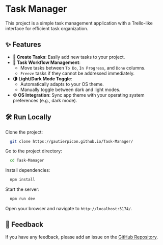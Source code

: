# Task Manager

This project is a simple task management application with a Trello-like interface for efficient task organization.

## ✨ Features

- **📝 Create Tasks**: Easily add new tasks to your project.
- **🔄 Task Workflow Management**:
  - Move tasks between `To Do`, `In Progress`, and `Done` columns.
  - `Freeze` tasks if they cannot be addressed immediately.
- **🌗 Light/Dark Mode Toggle**: 
  - Automatically adapts to your OS theme.
  - Manually toggle between dark and light modes.
- **⚙️ OS Integration**: Sync app theme with your operating system preferences (e.g., dark mode).

## 🛠️ Run Locally

Clone the project:

```bash
  git clone https://gautierpicon.github.io/Task-Manager/
```

Go to the project directory:

```bash
  cd Task-Manager
```

Install dependencies:

```bash
  npm install
```

Start the server:

```bash
  npm run dev
```

Open your browser and navigate to `http://localhost:5174/`.

## 💬 Feedback

If you have any feedback, please add an issue on the [GitHub Repository](https://gautierpicon.github.io/Task-Manager/issues).